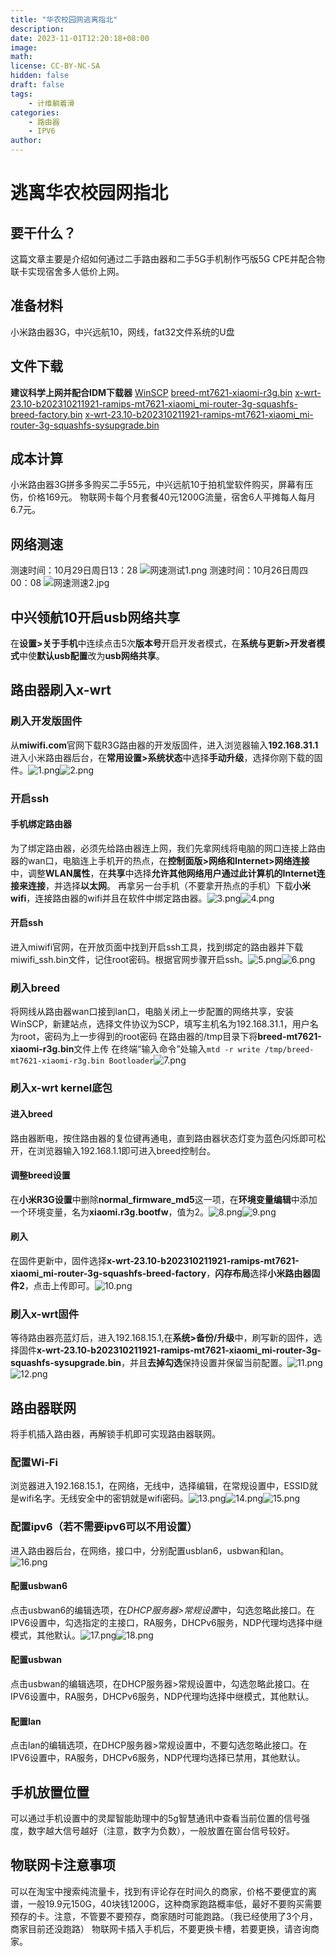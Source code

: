 ```yaml
---
title: "华农校园网逃离指北"
description: 
date: 2023-11-01T12:20:18+08:00
image: 
math: 
license: CC-BY-NC-SA
hidden: false
draft: false
tags:
    - 计维躺着滑
categories:
    - 路由器
    - IPV6
author:
---
```


# 逃离华农校园网指北

## 要干什么？

这篇文章主要是介绍如何通过二手路由器和二手5G手机制作丐版5G CPE并配合物联卡实现宿舍多人低价上网。

## 准备材料

小米路由器3G，中兴远航10，网线，fat32文件系统的U盘

## 文件下载

**建议科学上网并配合IDM下载器**
[WinSCP][1]
[breed-mt7621-xiaomi-r3g.bin][2]
[x-wrt-23.10-b202310211921-ramips-mt7621-xiaomi_mi-router-3g-squashfs-breed-factory.bin][3]
[x-wrt-23.10-b202310211921-ramips-mt7621-xiaomi_mi-router-3g-squashfs-sysupgrade.bin][4]

## 成本计算

小米路由器3G拼多多购买二手55元，中兴远航10于拍机堂软件购买，屏幕有压伤，价格169元。
物联网卡每个月套餐40元1200G流量，宿舍6人平摊每人每月6.7元。

## 网络测速

测速时间：10月29日周日13：28
![网速测试1.png][5]
测速时间：10月26日周四00：08
![网速测速2.jpg][6]

## 中兴领航10开启usb网络共享

在**设置>关于手机**中连续点击5次**版本号**开启开发者模式，在**系统与更新>开发者模式**中使**默认usb配置**改为**usb网络共享**。

## 路由器刷入x-wrt

### 刷入开发版固件

从**miwifi.com**官网下载R3G路由器的开发版固件，进入浏览器输入**192.168.31.1**进入小米路由器后台，在**常用设置>系统状态**中选择**手动升级**，选择你刚下载的固件。![1.png][7]![2.png][8]

### 开启ssh

#### 手机绑定路由器

为了绑定路由器，必须先给路由器连上网，我们先拿网线将电脑的网口连接上路由器的wan口，电脑连上手机开的热点，在**控制面版>网络和Internet>网络连接**中，调整**WLAN属性**，在**共享**中选择**允许其他网络用户通过此计算机的Internet连接来连接**，并选择**以太网**。
再拿另一台手机（不要拿开热点的手机）下载**小米wifi**，连接路由器的wifi并且在软件中绑定路由器。![3.png][9]![4.png][10]

#### 开启ssh

进入miwifi官网，在开放页面中找到开启ssh工具，找到绑定的路由器并下载miwifi_ssh.bin文件，记住root密码。根据官网步骤开启ssh。![5.png][11]![6.png][12]

### 刷入breed

将网线从路由器wan口接到lan口，电脑关闭上一步配置的网络共享，安装WinSCP，新建站点，选择文件协议为SCP，填写主机名为192.168.31.1，用户名为root，密码为上一步得到的root密码
在路由器的/tmp目录下将**breed-mt7621-xiaomi-r3g.bin**文件上传
在终端“输入命令”处输入```mtd -r write /tmp/breed-mt7621-xiaomi-r3g.bin Bootloader```![7.png][13]

### 刷入x-wrt kernel底包

#### 进入breed

路由器断电，按住路由器的复位键再通电，直到路由器状态灯变为蓝色闪烁即可松开，在浏览器输入192.168.1.1即可进入breed控制台。

#### 调整breed设置

在**小米R3G设置**中删除**normal_firmware_md5**这一项，在**环境变量编辑**中添加一个环境变量，名为**xiaomi.r3g.bootfw**，值为2。![8.png][14]![9.png][15]

#### 刷入

在固件更新中，固件选择**x-wrt-23.10-b202310211921-ramips-mt7621-xiaomi_mi-router-3g-squashfs-breed-factory**，**闪存布局**选择**小米路由器固件2**，点击上传即可。![10.png][16]

### 刷入x-wrt固件

等待路由器亮蓝灯后，进入192.168.15.1,在**系统>备份/升级**中，刷写新的固件，选择固件**x-wrt-23.10-b202310211921-ramips-mt7621-xiaomi_mi-router-3g-squashfs-sysupgrade.bin**，并且**去掉勾选**保持设置并保留当前配置。![11.png][17]![12.png][18]

## 路由器联网

将手机插入路由器，再解锁手机即可实现路由器联网。

### 配置Wi-Fi

浏览器进入192.168.15.1，在网络，无线中，选择编辑，在常规设置中，ESSID就是wifi名字。无线安全中的密钥就是wifi密码。![13.png][19]![14.png][20]![15.png][21]

### 配置ipv6（若不需要ipv6可以不用设置）

进入路由器后台，在网络，接口中，分别配置usblan6，usbwan和lan。![16.png][22]

#### 配置usbwan6

点击usbwan6的编辑选项，在*DHCP服务器>常规设置*中，勾选忽略此接口。在IPV6设置中，勾选指定的主接口，RA服务，DHCPv6服务，NDP代理均选择中继模式，其他默认。![17.png][23]![18.png][24]

#### 配置usbwan

点击usbwan的编辑选项，在DHCP服务器>常规设置中，勾选忽略此接口。在IPV6设置中，RA服务，DHCPv6服务，NDP代理均选择中继模式，其他默认。

#### 配置lan

点击lan的编辑选项，在DHCP服务器>常规设置中，不要勾选忽略此接口。在IPV6设置中，RA服务，DHCPv6服务，NDP代理均选择已禁用，其他默认。

## 手机放置位置

可以通过手机设置中的灵犀智能助理中的5g智慧通讯中查看当前位置的信号强度，数字越大信号越好（注意，数字为负数），一般放置在窗台信号较好。

## 物联网卡注意事项

可以在淘宝中搜索纯流量卡，找到有评论存在时间久的商家，价格不要便宜的离谱，一般19.9元150G，40块钱1200G，这种商家跑路概率低，最好不要购买需要预存的卡。注意，不管要不要预存，商家随时可能跑路。（我已经使用了3个月，商家目前还没跑路）
物联网卡插入手机后，不要更换卡槽，若要更换，请咨询商家。


[1]: https://pan.200502.xyz/d/%E6%9C%AC%E5%9C%B0/%E9%80%83%E7%A6%BB%E5%8D%8E%E5%86%9C%E6%A0%A1%E5%9B%AD%E7%BD%91%E6%8C%87%E5%8C%97/WinSCP-6.1.2-Setup.exe?sign=wWn80X5VUygl4k75GEO0W54mm3aSnVVmdjHxHEQJV8M=:0
[2]: https://pan.200502.xyz/d/%E6%9C%AC%E5%9C%B0/%E9%80%83%E7%A6%BB%E5%8D%8E%E5%86%9C%E6%A0%A1%E5%9B%AD%E7%BD%91%E6%8C%87%E5%8C%97/breed-mt7621-xiaomi-r3g.bin?sign=z27oHJN4_SggRxtBo211MQ6FgCR2d_P9BdS9cBv8Otk=:0
[3]: https://pan.200502.xyz/d/%E6%9C%AC%E5%9C%B0/%E9%80%83%E7%A6%BB%E5%8D%8E%E5%86%9C%E6%A0%A1%E5%9B%AD%E7%BD%91%E6%8C%87%E5%8C%97/x-wrt-23.10-b202310211921-ramips-mt7621-xiaomi_mi-router-3g-squashfs-breed-factory.bin?sign=X6pdTqMRT3KVOki8iwfKuILXIpwaRua-w6fgshCic_A=:0
[4]: https://pan.200502.xyz/d/%E6%9C%AC%E5%9C%B0/%E9%80%83%E7%A6%BB%E5%8D%8E%E5%86%9C%E6%A0%A1%E5%9B%AD%E7%BD%91%E6%8C%87%E5%8C%97/x-wrt-23.10-b202310211921-ramips-mt7621-xiaomi_mi-router-3g-squashfs-sysupgrade.bin?sign=ta-EObOOyy0P4N8Hobaz9LtToiBMMDjOwE_zyQV28s8=:0
[5]: https://200502.xyz/usr/uploads/2023/10/1994915458.png
[6]: https://200502.xyz/usr/uploads/2023/10/1986880329.jpg
[7]: https://200502.xyz/usr/uploads/2023/10/2365582423.png
[8]: https://200502.xyz/usr/uploads/2023/10/4055184457.png
[9]: https://200502.xyz/usr/uploads/2023/10/3451820574.png
[10]: https://200502.xyz/usr/uploads/2023/10/3888824326.png
[11]: https://200502.xyz/usr/uploads/2023/10/196583575.png
[12]: https://200502.xyz/usr/uploads/2023/10/1086359669.png
[13]: https://200502.xyz/usr/uploads/2023/10/441784800.png
[14]: https://200502.xyz/usr/uploads/2023/10/1618741694.png
[15]: https://200502.xyz/usr/uploads/2023/10/1955564416.png
[16]: https://200502.xyz/usr/uploads/2023/10/2700655735.png
[17]: https://200502.xyz/usr/uploads/2023/10/4139157707.png
[18]: https://200502.xyz/usr/uploads/2023/10/331530815.png
[19]: https://200502.xyz/usr/uploads/2023/10/3484232852.png
[20]: https://200502.xyz/usr/uploads/2023/10/3604632226.png
[21]: https://200502.xyz/usr/uploads/2023/10/1229593936.png
[22]: https://200502.xyz/usr/uploads/2023/10/1793225585.png
[23]: https://200502.xyz/usr/uploads/2023/10/207740750.png
[24]: https://200502.xyz/usr/uploads/2023/10/894154629.png
